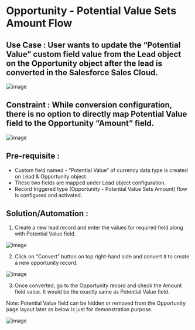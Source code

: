 # Opportunity - Potential Value Sets Amount Flow 

## Use Case : User wants to update the “Potential Value”  custom field value from the Lead object on the Opportunity object after the lead is converted in the Salesforce Sales Cloud. 

![image](https://github.com/Mtalvadi/potentialvalueflow/assets/83495051/6d6851b6-e8a8-4108-a711-7434e543b0c6)

## Constraint : While conversion configuration, there is no option to directly map Potential Value field to the Opportunity “Amount” field. 

![image](https://github.com/Mtalvadi/potentialvalueflow/assets/83495051/f5568b6c-c0bc-4fe7-bdbc-2c5ce1d7a95f)

## Pre-requisite :

-	Custom field named - “Potential Value” of currency data type is created on Lead & Opportunity object.
-	These two fields are mapped under Lead object configuration.
-	Record triggered type (Opportunity - Potential Value Sets Amount) flow is configured and activated.


## Solution/Automation : 

1. Create a new lead record and enter the values for required field along with Potential Value field. 

![image](https://github.com/Mtalvadi/potentialvalueflow/assets/83495051/f9c81d79-6d2c-4ee6-a584-baad355aa365)

2. Click on “Convert” button on top right-hand side and convert it to create a new opportunity record.

![image](https://github.com/Mtalvadi/potentialvalueflow/assets/83495051/d21998d7-90d3-4189-8c33-96807e7161c1)

3. Once converted, go to the Opportunity record and check the Amount field value. It would be the exactly same as Potential Value field.

Note: Potential Value field can be hidden or removed from the Opportunity page layout later as below is just for demonstration purpose.

![image](https://github.com/Mtalvadi/potentialvalueflow/assets/83495051/0b3a5961-a381-4428-ae02-5ea4a9704010)



